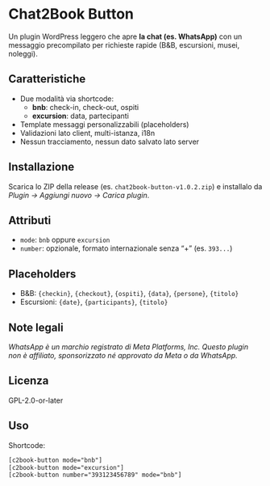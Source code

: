 # Chat2Book Button

Un plugin WordPress leggero che apre **la chat (es. WhatsApp)** con un messaggio precompilato per richieste rapide (B&B, escursioni, musei, noleggi).

## Caratteristiche
- Due modalità via shortcode:
  - **bnb**: check-in, check-out, ospiti
  - **excursion**: data, partecipanti
- Template messaggi personalizzabili (placeholders)
- Validazioni lato client, multi-istanza, i18n
- Nessun tracciamento, nessun dato salvato lato server

## Installazione
Scarica lo ZIP della release (es. `chat2book-button-v1.0.2.zip`) e installalo da *Plugin → Aggiungi nuovo → Carica plugin*.

## Attributi
- `mode`: `bnb` oppure `excursion`
- `number`: opzionale, formato internazionale senza “+” (es. `393...`)

## Placeholders
- B&B: `{checkin}`, `{checkout}`, `{ospiti}`, `{data}`, `{persone}`, `{titolo}`
- Escursioni: `{date}`, `{participants}`, `{titolo}`

## Note legali
*WhatsApp è un marchio registrato di Meta Platforms, Inc. Questo plugin non è affiliato, sponsorizzato né approvato da Meta o da WhatsApp.*

## Licenza
GPL-2.0-or-later

## Uso
Shortcode:
```html
[c2book-button mode="bnb"]
[c2book-button mode="excursion"]
[c2book-button number="393123456789" mode="bnb"]

